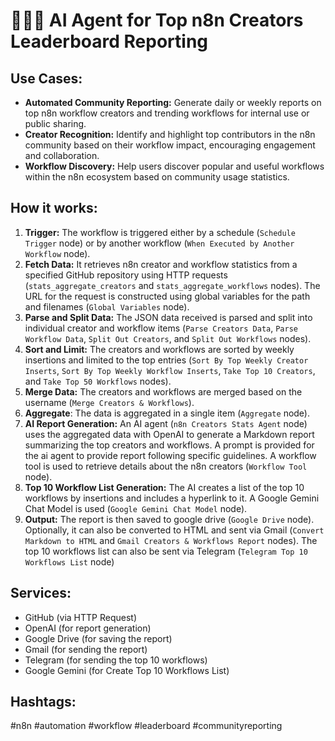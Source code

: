 # 🤖🧑‍💻 AI Agent for Top n8n Creators Leaderboard Reporting

## Use Cases:

- **Automated Community Reporting:** Generate daily or weekly reports on top n8n workflow creators and trending workflows for internal use or public sharing.
- **Creator Recognition:** Identify and highlight top contributors in the n8n community based on their workflow impact, encouraging engagement and collaboration.
- **Workflow Discovery:** Help users discover popular and useful workflows within the n8n ecosystem based on community usage statistics.

## How it works:

1.  **Trigger:** The workflow is triggered either by a schedule (`Schedule Trigger` node) or by another workflow (`When Executed by Another Workflow` node).
2.  **Fetch Data:** It retrieves n8n creator and workflow statistics from a specified GitHub repository using HTTP requests (`stats_aggregate_creators` and `stats_aggregate_workflows` nodes). The URL for the request is constructed using global variables for the path and filenames (`Global Variables` node).
3.  **Parse and Split Data:** The JSON data received is parsed and split into individual creator and workflow items (`Parse Creators Data`, `Parse Workflow Data`, `Split Out Creators`, and `Split Out Workflows` nodes).
4.  **Sort and Limit:** The creators and workflows are sorted by weekly insertions and limited to the top entries (`Sort By Top Weekly Creator Inserts`, `Sort By Top Weekly Workflow Inserts`, `Take Top 10 Creators`, and `Take Top 50 Workflows` nodes).
5.  **Merge Data:** The creators and workflows are merged based on the username (`Merge Creators & Workflows`).
6.  **Aggregate**: The data is aggregated in a single item (`Aggregate` node).
7.  **AI Report Generation:** An AI agent (`n8n Creators Stats Agent` node) uses the aggregated data with OpenAI to generate a Markdown report summarizing the top creators and workflows. A prompt is provided for the ai agent to provide report following specific guidelines. A workflow tool is used to retrieve details about the n8n creators (`Workflow Tool` node).
8.  **Top 10 Workflow List Generation:** The AI creates a list of the top 10 workflows by insertions and includes a hyperlink to it. A Google Gemini Chat Model is used (`Google Gemini Chat Model` node).
9.  **Output:** The report is then saved to google drive (`Google Drive` node). Optionally, it can also be converted to HTML and sent via Gmail (`Convert Markdown to HTML` and `Gmail Creators & Workflows Report` nodes).  The top 10 workflows list can also be sent via Telegram (`Telegram Top 10  Workflows List` node)

## Services:

*   GitHub (via HTTP Request)
*   OpenAI (for report generation)
*   Google Drive (for saving the report)
*   Gmail (for sending the report)
*   Telegram (for sending the top 10 workflows)
*   Google Gemini (for Create Top 10 Workflows List)

## Hashtags:

#n8n #automation #workflow #leaderboard #communityreporting
